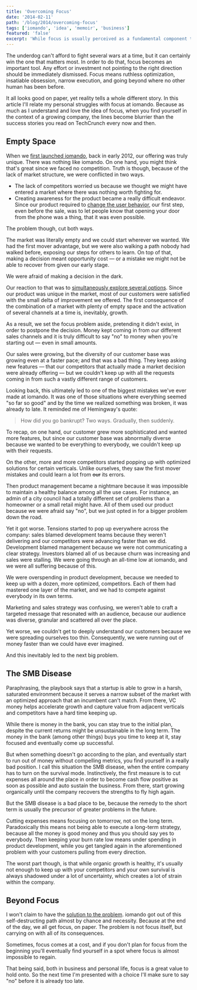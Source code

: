 ```yaml
---
title: 'Overcoming Focus'
date: '2014-02-11'
path: '/blog/2014/overcoming-focus'
tags: ['iomando', 'idea', 'memoir', 'business']
featured: 'false'
excerpt: 'While focus is usually perceived as a fundamental component to build a sustainable business in the long-term, when in survival mode, focus might only contribute to wreck you down.'
---
```


The underdog can't afford to fight several wars at a time, but it can certainly win the one that matters most. In order to do that, focus becomes an important tool. Any effort or investment not pointing to the right direction should be immediately dismissed. Focus means ruthless optimization, insatiable obsession, narrow execution, and going beyond where no other human has been before.

It all looks good on paper, yet reality tells a whole different story. In this article I'll relate my personal struggles with focus at iomando. Because as much as I understand and love the idea of focus, when you find yourself in the context of a growing company, the lines become blurrier than the success stories you read on TechCrunch every now and then.

## Empty Space

When we [first launched iomando](/blog/2013/iomando-10), back in early 2012, our offering was truly unique. There was nothing like iomando. On one hand, you might think that's great since we faced no competition. Truth is though, because of the lack of market structure, we were conflicted in two ways.

- The lack of competitors worried us because we thought we might have entered a market where there was nothing worth fighting for.
- Creating awareness for the product became a really difficult endeavor. Since our product required to [change the user behavior](/blog/2014/changing-behavior), our first step, even before the sale, was to let people know that opening your door from the phone was a thing, that it was even possible.

The problem though, cut both ways.

The market was literally empty and we could start wherever we wanted. We had the first mover advantage, but we were also walking a path nobody had walked before, exposing our steps for others to learn. On top of that, making a decision meant opportunity cost — or a mistake we might not be able to recover from given our early stage.

We were afraid of making a decision in the dark.

Our reaction to that was to [simultaneously explore several options](/blog/2014/discovering-as-you-go). Since our product was unique in the market, most of our customers were satisfied with the small delta of improvement we offered. The first consequence of the combination of a market with plenty of empty space and the activation of several channels at a time is, inevitably, growth.

As a result, we set the focus problem aside, pretending it didn't exist, in order to postpone the decision. Money kept coming in from our different sales channels and it is truly difficult to say "no" to money when you're starting out — even in small amounts.

Our sales were growing, but the diversity of our customer base was growing even at a faster pace; and that was a bad thing. They keep asking new features — that our competitors that actually made a market decision were already offering — but we couldn't keep up with all the requests coming in from such a vastly different range of customers.

Looking back, this ultimately led to one of the biggest mistakes we've ever made at iomando. It was one of those situations where everything seemed "so far so good" and by the time we realized something was broken, it was already to late. It reminded me of Hemingway's quote:

> How did you go bankrupt? Two ways. Gradually, then suddenly.

To recap, on one hand, our customer grew more sophisticated and wanted more features, but since our customer base was abnormally diverse because we wanted to be everything to everybody, we couldn't keep up with their requests.

On the other, more and more competitors started popping up with optimized solutions for certain verticals. Unlike ourselves, they saw the first mover mistakes and could learn a lot from ~~our~~ its errors.

Then product management became a nightmare because it was impossible to maintain a healthy balance among all the use cases. For instance, an admin of a city council had a totally different set of problems than a homeowner or a small retail might have. All of them used our product because we were afraid say "no", but we just opted in for a bigger problem down the road.

Yet it got worse. Tensions started to pop up everywhere across the company: sales blamed development teams because they weren't delivering and our competitors were advancing faster than we did. Development blamed management because we were not communicating a clear strategy. Investors blamed all of us because churn was increasing and sales were stalling. We were going through an all-time low at iomando, and we were all suffering because of this.

We were overspending in product development, because we needed to keep up with a dozen, more optimized, competitors. Each of them had mastered one layer of the market, and we had to compete against everybody in its own terms.

Marketing and sales strategy was confusing, we weren't able to craft a targeted message that resonated with an audience, because our audience was diverse, granular and scattered all over the place.

Yet worse, we couldn't get to deeply understand our customers because we were spreading ourselves too thin. Consequently, we were running out of money faster than we could have ever imagined.

And this inevitably led to the next big problem.

## The SMB Disease

Paraphrasing, the playbook says that a startup is able to grow in a harsh, saturated environment because it serves a narrow subset of the market with an optimized approach that an incumbent can't match. From there, VC money helps accelerate growth and capture value from adjacent verticals and competitors have a hard time keeping up.

While there is money in the bank, you can stay true to the initial plan, despite the current returns might be unsustainable in the long term. The money in the bank (among other things) buys you time to keep at it, stay focused and eventually come up successful.

But when something doesn't go according to the plan, and eventually start to run out of money without compelling metrics, you find yourself in a really bad position. I call this situation the SMB disease, when the entire company has to turn on the survival mode. Instinctively, the first measure is to cut expenses all around the place in order to become cash flow positive as soon as possible and auto sustain the business. From there, start growing organically until the company recovers the strengths to fly high again.

But the SMB disease is a bad place to be, because the remedy to the short term is usually the precursor of greater problems in the future.

Cutting expenses means focusing on tomorrow, not on the long term. Paradoxically this means not being able to execute a long-term strategy, because all the money is good money and thus you should say yes to everybody. Then keeping your burn rate low means under spending in product development, while you get tangled again in the aforementioned problem with your customers pulling from every direction.

The worst part though, is that while organic growth is healthy, it's usually not enough to keep up with your competitors and your own survival is always shadowed under a lot of uncertainty, which creates a lot of strain within the company.

## Beyond Focus

I won't claim to have the [solution to the problem](/blog/2014/iomando-business-model). iomando got out of this self-destructing path almost by chance and necessity. Because at the end of the day, we all get focus, on paper. The problem is not focus itself, but carrying on with all of its consequences.

Sometimes, focus comes at a cost, and if you don't plan for focus from the beginning you'll eventually find yourself in a spot where focus is almost impossible to regain.

That being said, both in business and personal life, focus is a great value to hold onto. So the next time I'm presented with a choice I'll make sure to say "no" before it is already too late.
